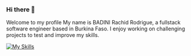 ### Hi there 👋
Welcome to my profile
My name is BADINI Rachid Rodrigue, a fullstack software engineer based in Burkina Faso.
I enjoy working on challenging projects to test and improve my skills.

[![My Skills](https://skillicons.dev/icons?i=js,html,css,ts,react,prisma,nest,linux,vim,figma,vite,bash,docker,firebase)](https://skillicons.dev)

